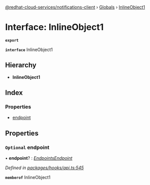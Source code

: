 [@redhat-cloud-services/notifications-client](../README.md) › [Globals](../globals.md) › [InlineObject1](inlineobject1.md)

# Interface: InlineObject1

**`export`** 

**`interface`** InlineObject1

## Hierarchy

* **InlineObject1**

## Index

### Properties

* [endpoint](inlineobject1.md#optional-endpoint)

## Properties

### `Optional` endpoint

• **endpoint**? : *[EndpointsEndpoint](endpointsendpoint.md)*

*Defined in [packages/hooks/api.ts:545](https://github.com/RedHatInsights/javascript-clients/blob/master/packages/hooks/api.ts#L545)*

**`memberof`** InlineObject1
